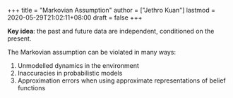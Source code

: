 +++
title = "Markovian Assumption"
author = ["Jethro Kuan"]
lastmod = 2020-05-29T21:02:11+08:00
draft = false
+++

**Key idea**: the past and future data are independent, conditioned on the
present.

The Markovian assumption can be violated in many ways:

1.  Unmodelled dynamics in the environment
2.  Inaccuracies in probabilistic models
3.  Approximation errors when using approximate representations of
    belief functions

